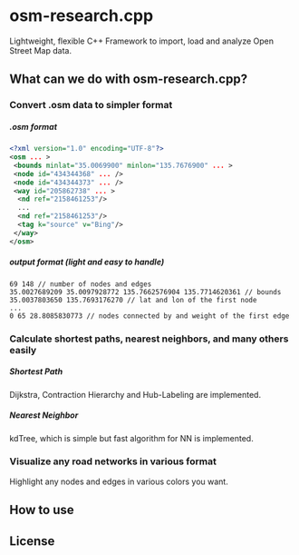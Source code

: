 # osm-research.cpp
Lightweight, flexible C++ Framework to import, load and analyze Open Street Map data.

## What can we do with osm-research.cpp?
### Convert .osm data to simpler format
##### .osm format
```xml
<?xml version="1.0" encoding="UTF-8"?>
<osm ... >
 <bounds minlat="35.0069900" minlon="135.7676900" ... >
 <node id="434344368" ... />
 <node id="434344373" ... />
 <way id="205862738" ... >
  <nd ref="2158461253"/>
  ...
  <nd ref="2158461253"/>
  <tag k="source" v="Bing"/>
 </way>
</osm>
```
##### output format (light and easy to handle)
```
69 148 // number of nodes and edges
35.0027689209 35.0097928772 135.7662576904 135.7714620361 // bounds
35.0037803650 135.7693176270 // lat and lon of the first node
...
0 65 28.8085830773 // nodes connected by and weight of the first edge
```
### Calculate shortest paths, nearest neighbors, and many others easily
##### Shortest Path
Dijkstra, Contraction Hierarchy and  Hub-Labeling are implemented.
##### Nearest Neighbor
kdTree, which is simple but fast algorithm for NN is implemented.
### Visualize any road networks in various format
Highlight any nodes and edges in various colors you want.

## How to use

## License

